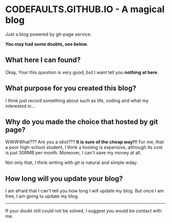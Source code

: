 # CODEFAULTS.GITHUB.IO - A magical blog

Just a blog powered by git-page service.

**You may had some doubts, see below.**

## What here I can found?

Okay, Your this question is very good, but I want tell you **nothing at here**.

## What purpose for you created this blog?

I think just record something about such as life, coding and what my interested in...

## Why do you made the choice that hosted by git page?

WWWWhat??? Are you a idiot??? **It is sure of the cheap way!!!** For me, that a poor high-school student, I think a hosting is expensive, although its cost is just 30RMB per month. Moreover, I can't save my money at all.

Not only that, I think writing with git is natural and simple wday.

## How long will you update your blog?

I am afraid that I can't tell you how long I will update my blog. But once I am free, I am going to update my blog.

---

If your doubt still could not be solved, I suggest you would be contact with me.
